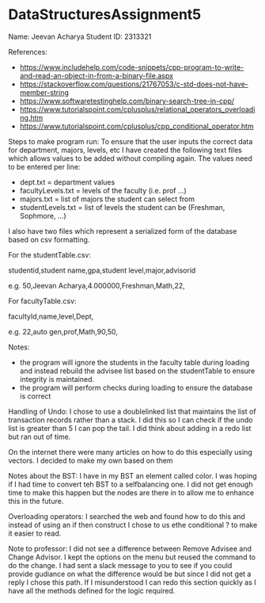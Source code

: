 # DataStructuresAssignment5

Name: Jeevan Acharya
Student ID:  2313321

 References:
 - https://www.includehelp.com/code-snippets/cpp-program-to-write-and-read-an-object-in-from-a-binary-file.aspx
 - https://stackoverflow.com/questions/21767053/c-std-does-not-have-member-string
 - https://www.softwaretestinghelp.com/binary-search-tree-in-cpp/
 - https://www.tutorialspoint.com/cplusplus/relational_operators_overloading.htm
 - https://www.tutorialspoint.com/cplusplus/cpp_conditional_operator.htm


Steps to make program run:
To ensure that the user inputs the correct data for department, majors, levels, etc I have created the following text files which allows values to be added without compiling again. The values need to be entered per line:
 - dept.txt = department values
 - facultyLevels.txt = levels of the faculty (i.e. prof ...)
 - majors.txt = list of majors the student can select from
 - studentLevels.txt = list of levels the student can be (Freshman, Sophmore, ...)

I also have two files which represent a serialized form of the database based on csv formatting.

For the studentTable.csv:

studentid,student name,gpa,student level,major,advisorid

e.g.
50,Jeevan Acharya,4.000000,Freshman,Math,22,

For facultyTable.csv:

facultyId,name,level,Dept,<follwed by a comma sperated list of studentids> 

e.g.
22,auto gen,prof,Math,90,50,

Notes:
- the program will ignore the students in the faculty table during loading and instead rebuild the advisee list based on the studentTable to ensure integrity is maintained.
- the program will perform checks during loading to ensure the database is correct

Handling of Undo:
I chose to use a doublelinked list that maintains the list of transaction records rather than a stack. I did this so I can check if the undo list is greater than 5 I can pop the tail. I did think about adding in a redo list but ran out of time.

On the internet there were many articles on how to do this especially using vectors. I decided to make my own based on them

Notes about the BST:
I have in my BST an element called color. I was hoping if I had time to convert teh BST to a selfbalancing one. I did not get enough time to make this happen but the nodes are there in to allow me to enhance this in the future.

Overloading operators:
I searched the web and found how to do this and instead of using an if then construct I chose to us ethe conditional ? to make it easier to read.

Note to professor:
I did not see a difference between Remove Advisee and Change Advisor. I kept the options on the menu but reused the command to do the change. I had sent a slack message to you to see if you could provide gudiance on what the difference would be but since I did not get a reply I chose this path. If I misunderstood I can redo this section quickly as I have all the methods defined for the logic required.



